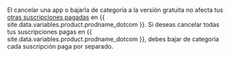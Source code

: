 El cancelar una app o bajarla de categoría a la versión gratuita no afecta tus [otras suscripciones pagadas](/articles/about-billing-on-github) en {{ site.data.variables.product.prodname_dotcom }}. Si deseas cancelar todas tus suscripciones pagas en {{ site.data.variables.product.prodname_dotcom }}, debes bajar de categoría cada suscripción paga por separado.
